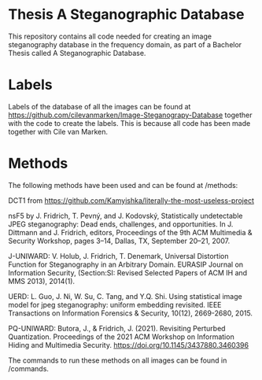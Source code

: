 # Thesis A Steganographic Database

This repository contains all code needed for creating an image steganography database in the frequency domain, as part of a Bachelor Thesis called A Steganographic Database. 

# Labels
Labels of the database of all the images can be found at https://github.com/cilevanmarken/Image-Steganograpy-Database together with the code to create the labels. This is because all code has been made together with Cile van Marken. 

# Methods
The following methods have been used and can be found at /methods: 

DCT1 from https://github.com/Kamyishka/literally-the-most-useless-project

nsF5 by J. Fridrich, T. Pevný, and J. Kodovský, Statistically undetectable JPEG steganography: Dead ends, challenges, and opportunities. In J. Dittmann and J. Fridrich, editors, Proceedings of the 9th ACM Multimedia & Security Workshop, pages 3–14, Dallas, TX, September 20–21, 2007. 

J-UNIWARD: V. Holub, J. Fridrich, T. Denemark, Universal Distortion Function for Steganography in an Arbitrary Domain. EURASIP Journal on Information Security, (Section:SI: Revised Selected Papers of ACM IH and MMS 2013), 2014(1).

UERD: L. Guo, J. Ni, W. Su, C. Tang, and Y.Q. Shi. Using statistical image model for jpeg steganography: uniform embedding revisited. IEEE Transactions on Information Forensics & Security, 10(12), 2669-2680, 2015. 

PQ-UNIWARD: Butora, J., & Fridrich, J. (2021). Revisiting Perturbed Quantization. Proceedings of the 2021 ACM Workshop on Information Hiding and Multimedia Security. https://doi.org/10.1145/3437880.3460396

The commands to run these methods on all images can be found in /commands.
